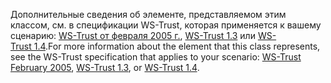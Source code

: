 <span data-ttu-id="18234-101">Дополнительные сведения об элементе, представляемом этим классом, см. в спецификации WS-Trust, которая применяется к вашему сценарию: [WS-Trust от февраля 2005 г.](http://schemas.xmlsoap.org/ws/2005/02/trust/), [WS-Trust 1.3](https://docs.oasis-open.org/ws-sx/ws-trust/200512/ws-trust-1.3-os.html) или [WS-Trust 1.4](https://docs.oasis-open.org/ws-sx/ws-trust/v1.4/os/ws-trust-1.4-spec-os.html).</span><span class="sxs-lookup"><span data-stu-id="18234-101">For more information about the element that this class represents, see the WS-Trust specification that applies to your scenario: [WS-Trust February 2005](http://schemas.xmlsoap.org/ws/2005/02/trust/), [WS-Trust 1.3](https://docs.oasis-open.org/ws-sx/ws-trust/200512/ws-trust-1.3-os.html), or [WS-Trust 1.4](https://docs.oasis-open.org/ws-sx/ws-trust/v1.4/os/ws-trust-1.4-spec-os.html).</span></span>
